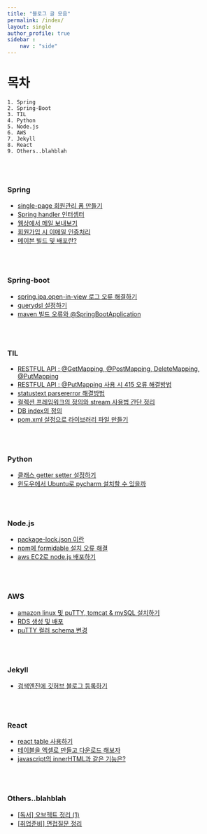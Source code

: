 ```yaml
---
title: "블로그 글 모음"
permalink: /index/
layout: single
author_profile: true
sidebar : 
    nav : "side"
---
```






# **목차**  

```
1. Spring
2. Spring-Boot
3. TIL
4. Python
5. Node.js
6. AWS
7. Jekyll
8. React
9. Others..blahblah
```

<br><br>




### Spring  

- [single-page 회원관리 폼 만들기](https://mand2.github.io/spring/SPRING-single-page/)
- [Spring handler 인터셉터](https://mand2.github.io/spring/2)
- [웹상에서 메일 보내보기](https://mand2.github.io/spring/3)
- [회원가입 시 이메일 인증처리](https://mand2.github.io/spring/4)
- [메이븐 빌드 및 배포란?](https://mand2.github.io/spring/5)

<br><br>

### Spring-boot

- [spring.jpa.open-in-view 로그 오류 해결하기](https://mand2.github.io/spring-boot/1)
- [querydsl 설정하기](https://mand2.github.io/spring-boot/2)
- [maven 빌드 오류와 @SpringBootApplication](https://mand2.github.io/spring-boot/3)

<br><br>

### TIL  

- [RESTFUL API : @GetMapping, @PostMapping, DeleteMapping, @PutMapping](https://mand2.github.io/til/2/)
- [RESTFUL API : @PutMapping 사용 시 415 오류 해결방법](https://mand2.github.io/til/3)
- [statustext parsererror 해결방법](https://mand2.github.io/til/4)
- [컬렉션 프레임워크의 정의와 stream 사용법 간단 정리](https://mand2.github.io/til/5)
- [DB index의 정의](https://mand2.github.io/til/6)
- [pom.xml 설정으로  라이브러리 파일 만들기](https://mand2.github.io/til/7)

<br><br>

### Python

- [클래스 getter setter 설정하기](https://mand2.github.io/python/1)
- [윈도우에서 Ubuntu로 pycharm 설치할 수 있을까](https://mand2.github.io/python/2)

<br><br>

### Node.js

- [package-lock.json 이란](https://mand2.github.io/node.js/1)
- [npm에 formidable 설치 오류 해결](https://mand2.github.io/node.js/2)
- [aws EC2로 node.js 배포하기](https://mand2.github.io/node.js/3)



<br><br>

### AWS

- [amazon linux 및 puTTY, tomcat & mySQL 설치하기](https://mand2.github.io/aws/1)
- [RDS 생성 및 배포](https://mand2.github.io/aws/2)
- [puTTY 컬러 schema 변경](https://mand2.github.io/aws/3)



<br><br>

### Jekyll  

- [검색엔진에 깃허브 블로그 등록하기](https://mand2.github.io/jekyll/1)

<br><br>

### React

- [react table 사용하기](https://mand2.github.io/react/1)
- [테이블을 엑셀로 만들고 다운로드 해보자](https://mand2.github.io/react/2)
- [javascript의 innerHTML과 같은 기능은?](https://mand2.github.io/react/3)

<br><br>

### Others..blahblah

* [[독서] 오브젝트 정리 (1)](https://mand2.github.io/others/1)
* [[취업준비] 면접질문 정리](https://mand2.github.io/others/)

<br><br>		